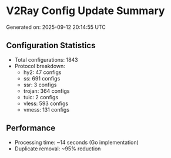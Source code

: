 # V2Ray Config Update Summary
Generated on: 2025-09-12 20:14:55 UTC

## Configuration Statistics
- Total configurations: 1843
- Protocol breakdown:
  - hy2: 47 configs
  - ss: 691 configs
  - ssr: 3 configs
  - trojan: 364 configs
  - tuic: 2 configs
  - vless: 593 configs
  - vmess: 131 configs

## Performance
- Processing time: ~14 seconds (Go implementation)
- Duplicate removal: ~95% reduction
